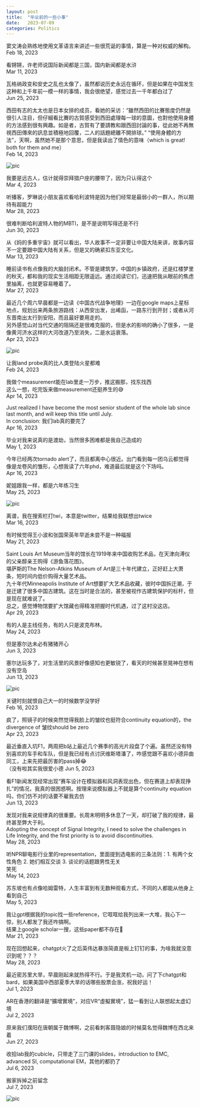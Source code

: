 ```yaml
---
layout: post
title:  "毕业前的一些小事"
date:   2023-07-09
categories: Politics
---
```

窦文涛会熟练地使用文革语言来讲述一些很荒诞的事情，算是一种对权威的解构。\
Feb 18, 2023

看锵锵，许老师说国际新闻都是三国，国内新闻都是水浒\
Mar 11, 2023

瓦格纳政变和安史之乱也太像了，虽然都说历史永远在循环，但是如果在中国发生这种和上千年前一模一样的事情，我会很绝望，感觉过去一千年都白过了\
Jun 25, 2023

西田有志的太太也是日本女排的成员，看她的采访：“雖然西田的比賽態度仍然是很引人注目，但仔細看比賽的古賀感受到西田處理每一球的意圖，也對他使用身體的方法感到很有興趣。如是者，古賀有了要請教和跟西田討論的事，從此她不再無視西田傳來的訊息並積極地回覆，二人的話題總離不開排球。”
“使用身體的方法”，天啊，虽然她不是那个意思，但是我读出了情色的意味（which is great! both for them and me）\
Feb 14, 2023

![pic](/image/graduation1.jpg)

我要是远古人，估计就得崇拜猎户座的腰带了，因为只认得这个\
Mar 4, 2023

听播客，罗琳说小朋友喜欢看哈利波特是因为他们经常是最弱小的一群人，所以期待有超能力\
Mar 28, 2023

很难判断哈利波特人物的MBTI，是不是说明写得还是不行\
Jun 30, 2023

从《妈的多重宇宙》就可以看出，华人故事不一定非要让中国大陆来讲，故事内容不一定要跟中国大陆有关系，但是又的确紧扣东亚文化。\
Mar 13, 2023

睡前读书有点像我的大脑封闭术。不管是建筑学，中国的乡镇政府，还是红楼梦里的秋天，都和我的现实生活相距无限遥远。通过阅读它们，迅速把我从眼前的焦虑里抽离，也就更容易睡着了。\
Mar 27, 2023

最近几个周六早晨都是一边读《中国古代战争地理》一边在google maps上星标地点，规划出来两条旅游路线：从西安出发，出崤函，一路东行到开封；或者从河东晋南出太行到安阳，而且最好要用走的。\
另外感觉山对当代交通的阻隔还是很难克服的，但是水的影响的确小了很多，一是像黄河济水这样的大河改道乃至消失，二是水运衰落。\
Apr 23, 2023

![pic](/image/graduation2.jpg)

让我land probe真的比人类登陆火星都难\
Feb 24, 2023

我做个measurement能在lab里走一万步，推这搬那，找东找西\
这么一想，吃完饭来做measurement还挺养生的😅\
Apr 14, 2023

Just realized I have become the most senior student of the whole lab since last month, and will keep this title until July.\
In conclusion: 我们lab真的要完了\
Apr 16, 2023

毕业对我来说真的是渡劫，当然很多困难都是我自己造成的\
May 1, 2023

今年已经两次tornado alert了，而且都离中心很近。出门看到每一团乌云都觉得像是龙卷风的雏形，心想我读了六年phd，难道最后就是这个下场吗。\
Apr 16, 2023

妮姐跟我一样，都是六年练习生\
May 25, 2023

![pic](/image/graduation3.jpg)

离谱，我在搜索栏打twi，本意是twitter，结果给我联想出twice\
Mar 16, 2023

有时候觉得王小波和张国荣英年早逝未尝不是一种福报\
May 21, 2023

Saint Louis Art Museum当年的馆长在1919年来中国收购艺术品，在天津向溥仪的父亲醇亲王购得《游鱼落花图》。\
堪萨斯的The Nelson-Atkins Museum of Art是三十年代建立，正好赶上大萧条，短时间内低价购得大量艺术品。\
九十年代Minneapolis Institute of Art想要扩大艺术品收藏，彼时中国拆迁潮，于是迁建了很多中国古建筑。这在当时是合法的，甚至被视作古建筑保护的标杆，但是现在就难说了。\
总之，感觉博物馆要扩大馆藏也得精准把握时代机遇，过了这村没这店。\
Apr 29, 2023

有的人是主线任务，有的人只是波克布林。\
May 24, 2023

但是塞尔达未必有猪猪开心\
Jun 3, 2023

塞尔达玩多了，对生活里的风景好像感知也更敏锐了，看天的时候甚至晃神在想有没有空岛\
Jun 13, 2023

![pic](/image/graduation4.jpg)

关键时刻就恨自己大一的时候数学没学好\
Feb 16, 2023

疯了，照镜子的时候突然觉得我脸上的皱纹也挺符合continuity equation的，the divergence of 皱纹should be zero\
Apr 23, 2023

最近垂直入坑F1，两周把b站上最近几个赛季的高光片段盘了个遍。虽然还没有特别喜欢的车手和车队，但是我已经有点讨厌维斯塔潘了，咋感觉跟不喜欢小德异曲同工，上来先把最厉害的pass掉😂\
（没有啦其实我很爱小德
Jun 5, 2023

看F1新闻发现经常出现“赛车设计在模拟器和风洞表现出色，但在赛道上却表现挣扎”的情况，我真的很困惑啊。按理来说模拟器上不就是算个continuity equation吗，你们仿不对的话要不雇我去仿\
Jun 13, 2023

发现对我来说规律真的很重要。长周末明明多休息了一天，却打破了我的规律，最终甚至弊大于利。\
Adopting the concept of Signal Integrity, I need to solve the challenges in Life Integrity, and the first priority is to avoid discontinuities.\
May 28, 2023

听NPR聊电影行业里的representation，里面提到选电影的三条法则：1. 有两个女性角色 2. 她们相互交谈 3. 谈论的话题跟男性无关\
笑死\
May 14, 2023

苏东坡也有点像哈姆雷特，人生丰富到有无数种观看方式，不同的人都能从他身上看到自己\
May 5, 2023

我让gpt根据我的topic找一些reference，它哐哐给我列出来一大堆，我心下一惊，别人都发了我还咋搞啊。\
结果上google scholar一搜，这些paper都不存在🥰\
Mar 21, 2023

现在回想起来，chatgpt火了之后英伟达暴涨简直是板上钉钉的事，为啥我就没意识到呢？？？\
May 28, 2023

最近密苏里大旱，早晨刚起来就热得不行。于是我灵机一动，问了下chatgpt和bard，如果美国中西部夏季大旱的话哪些股票会涨，祝我好运！\
Jul 1, 2023

AR在香港的翻译是“擴增實境”，对应VR“虛擬實境”，猛一看到让人联想起太虚幻境\
Jul 2, 2023

原来我们濮阳在唐朝属于魏博啊，之前看刺客聂隐娘的时候莫名觉得魏博在西北来着\
Jun 27, 2023

收拾lab我的cubicle，只带走了三门课的slides，introduction to EMC, advanced SI, computational EM，其他的都扔了\
Jul 6, 2023

搬家拆掉之前留念\
Jul 7, 2023

![pic](/image/graduation5.jpg)